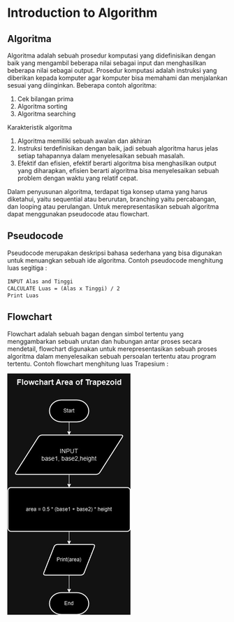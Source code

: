 # Introduction to Algorithm

## Algoritma

Algoritma adalah sebuah prosedur komputasi yang didefinisikan dengan baik yang mengambil beberapa nilai sebagai input dan menghasilkan beberapa nilai sebagai output. Prosedur komputasi adalah instruksi yang diberikan kepada komputer agar komputer bisa memahami dan menjalankan sesuai yang diinginkan. Beberapa contoh algoritma:

1. Cek bilangan prima
2. Algoritma sorting
3. Algoritma searching

Karakteristik algoritma

1. Algoritma memiliki sebuah awalan dan akhiran
2. Instruksi terdefinisikan dengan baik, jadi sebuah algoritma harus jelas setiap tahapannya dalam menyelesaikan sebuah masalah.
3. Efektif dan efisien, efektif berarti algoritma bisa menghasilkan output yang diharapkan, efisien berarti algoritma bisa menyelesaikan sebuah problem dengan waktu yang relatif cepat.

Dalam penyusunan algoritma, terdapat tiga konsep utama yang harus diketahui, yaitu sequential atau berurutan, branching yaitu percabangan, dan looping atau perulangan. Untuk merepresentasikan sebuah algoritma dapat menggunakan pseudocode atau flowchart.

## Pseudocode

Pseudocode merupakan deskripsi bahasa sederhana yang bisa digunakan untuk menuangkan sebuah ide algoritma. Contoh pseudocode menghitung luas segitiga :

```
INPUT Alas and Tinggi
CALCULATE Luas = (Alas x Tinggi) / 2
Print Luas
```

## Flowchart

Flowchart adalah sebuah bagan dengan simbol tertentu yang menggambarkan sebuah urutan dan hubungan antar proses secara mendetail, flowchart digunakan untuk merepresentasikan sebuah proses algoritma dalam menyelesaikan sebuah persoalan tertentu atau program tertentu. Contoh flowchart menghitung luas Trapesium :

![Contoh Flowchart](screenshots/Flowchart_Area-Of-Trapezoid.jpg)
